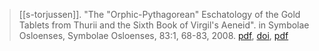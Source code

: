 > [[s-torjussen]]. "The "Orphic-Pythagorean" Eschatology of the Gold Tablets from Thurii and the Sixth Book of Virgil's Aeneid". in Symbolae Osloenses, Symbolae Osloenses, 83:1, 68-83, 2008. [pdf](https://www.researchgate.net/publication/230816837), [doi](https://doi.org/10.1080/00397670902906982), [pdf](a/s-torjussen2008c.pdf)